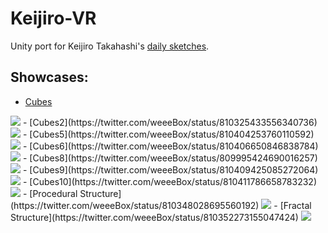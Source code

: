 # Keijiro-VR
Unity port for Keijiro Takahashi's [daily sketches](https://github.com/keijiro/sketches2016).

## Showcases:

- [Cubes](https://twitter.com/weeeBox/status/810307639154540545)  
<img src="https://pbs.twimg.com/ext_tw_video_thumb/810306706521538561/pu/img/eE-yPENbrOri0pby.jpg"/>
- [Cubes2](https://twitter.com/weeeBox/status/810325433556340736)  
<img src="https://pbs.twimg.com/ext_tw_video_thumb/810325178659917824/pu/img/25rqH56uw62zbn4D.jpg"/>
- [Cubes5](https://twitter.com/weeeBox/status/810404253760110592)  
<img src="https://pbs.twimg.com/ext_tw_video_thumb/810404180544208896/pu/img/oJNXrTno9RfJcBdn.jpg"/>
- [Cubes6](https://twitter.com/weeeBox/status/810406650846838784)  
<img src="https://pbs.twimg.com/ext_tw_video_thumb/810406539169124352/pu/img/DXlZLvsmzpVl5BdK.jpg"/>
- [Cubes8](https://twitter.com/weeeBox/status/809995424690016257)  
<img src="https://pbs.twimg.com/ext_tw_video_thumb/809994615671558144/pu/img/_jGy_gZi6_VNk3rU.jpg"/>
- [Cubes9](https://twitter.com/weeeBox/status/810409425085272064)  
<img src="https://pbs.twimg.com/ext_tw_video_thumb/810409357284233216/pu/img/3OLLmR0_0T2IoGbU.jpg"/>
- [Cubes10](https://twitter.com/weeeBox/status/810411786658783232)  
<img src="https://pbs.twimg.com/ext_tw_video_thumb/810411726243962880/pu/img/piwiqQ0K2d8L0sGE.jpg"/>
- [Procedural Structure](https://twitter.com/weeeBox/status/810348028695560192)  
<img src="https://pbs.twimg.com/ext_tw_video_thumb/810347084440170496/pu/img/HlcIrreKIwMcpTzd.jpg"/>
- [Fractal Structure](https://twitter.com/weeeBox/status/810352273155047424)  
<img src="https://pbs.twimg.com/ext_tw_video_thumb/810352205861486592/pu/img/MQojiGB4z4JcbYTV.jpg"/>
